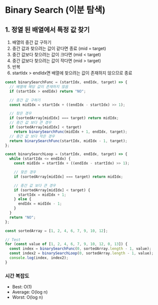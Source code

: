 <h1>Binary Search (이분 탐색)</h1>

<h2>1. 정열 된 배열에서 특정 값 찾기</h2>

1. 배열의 중간 값 구하기
2. 중간 값과 찾으려는 값이 같다면 종료 (mid = target)
3. 중간 값보다 찾으려는 값이 크다면 (mid < target)
4. 중간 값보다 찾으려는 값이 작다면 (mid > target)
5. 반복
6. startIdx > endIdx면 배열에 찾으려는 값이 존재하지 않으므로 종료

```javascript
const binarySearchFunc = (startIdx, endIdx, target) => {
  // 배열에 해당 값이 존재하지 않음
  if (startIdx > endIdx) return "NO";

  // 중간 값 구하기
  const midIdx = startIdx + ((endIdx - startIdx) >> 1);

  // 찾은 경우
  if (sortedArray[midIdx] === target) return midIdx;
  // 중간 값 보다 큰 경우
  if (sortedArray[midIdx] < target)
    return binarySearchFunc(midIdx + 1, endIdx, target);
  // 중간 값 보다 작은 경우
  return binarySearchFunc(startIdx, midIdx - 1, target);
};

const binarySearchLoop = (startIdx, endIdx, target) => {
  while (startIdx <= endIdx) {
    const midIdx = startIdx + ((endIdx - startIdx) >> 1);

    // 찾은 경우
    if (sortedArray[midIdx] === target) return midIdx;

    // 중간 값 보다 큰 경우
    if (sortedArray[midIdx] < target) {
      startIdx = midIdx + 1;
    } else {
      endIdx = midIdx - 1;
    }
  }
  return "NO";
};

const sortedArray = [1, 2, 4, 6, 7, 9, 10, 12];

// Test
for (const value of [1, 2, 4, 6, 7, 9, 10, 12, 0, 13]) {
  const index = binarySearchFunc(0, sortedArray.length - 1, value);
  const index2 = binarySearchLoop(0, sortedArray.length - 1, value);
  console.log(index, index2);
}
```

### 시간 복잡도

- Best: O(1)
- Average: O(log n)
- Worst: O(log n)
